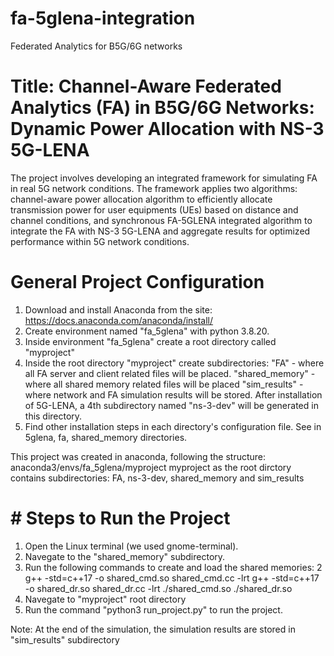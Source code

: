 # fa-5glena-integration
Federated Analytics for B5G/6G networks

# Title: Channel-Aware Federated Analytics (FA) in B5G/6G Networks: Dynamic Power Allocation with NS-3 5G-LENA

The project involves developing an integrated framework for simulating FA in real 5G network conditions. The framework applies two algorithms: channel-aware power allocation algorithm to efficiently allocate transmission power for user equipments (UEs) based on distance and channel conditions, and synchronous FA-5GLENA integrated algorithm to integrate the FA with NS-3 5G-LENA and aggregate results for optimized performance within 5G network conditions. 

# General Project Configuration
1. Download and install Anaconda from the site:  https://docs.anaconda.com/anaconda/install/
2. Create environment named "fa_5glena" with python 3.8.20.
3. Inside environment "fa_5glena" create a root directory called "myproject"
4. Inside the root directory "myproject" create subdirectories:
      "FA" - where all FA server and client related files will be placed.
      "shared_memory" - where all shared memory related files will be placed
      "sim_results" - where network and FA simulation results will be stored.
   After installation of 5G-LENA, a 4th subdirectory named "ns-3-dev" will be generated in this directory.
5. Find other installation steps in each directory's configuration file. See in 5glena, fa, shared_memory directories.

This project was created in anaconda, following the structure: anaconda3/envs/fa_5glena/myproject
myproject as the root dirctory contains subdirectories: FA, ns-3-dev, shared_memory and sim_results

# # Steps to Run the Project
1. Open the Linux terminal (we used gnome-terminal).
2. Navegate to the "shared_memory" subdirectory.
3. Run the following commands to create and load the shared memories:
2	g++ -std=c++17 -o shared_cmd.so shared_cmd.cc -lrt
	g++ -std=c++17 -o shared_dr.so shared_dr.cc -lrt
	./shared_cmd.so
	./shared_dr.so
4. Navegate to "myproject" root directory
5. Run the command "python3 run_project.py" to run the project.

Note: At the end of the simulation, the simulation results are stored in "sim_results" subdirectory
